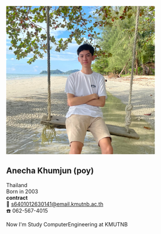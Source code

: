 <img src="Mypicture.jpg" width="400" height="400">

## Anecha Khumjun (poy)  
Thailand  
Born in 2003  
**contract**  
:envelope_with_arrow: s6401012630141@email.kmutnb.ac.th  
:phone: 062-567-4015


Now I'm Study ComputerEngineering at KMUTNB

